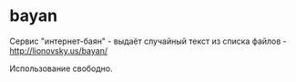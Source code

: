 # bayan
Сервис "интернет-баян" -  выдаёт случайный текст из списка файлов - http://lionovsky.us/bayan/

Использование свободно.
